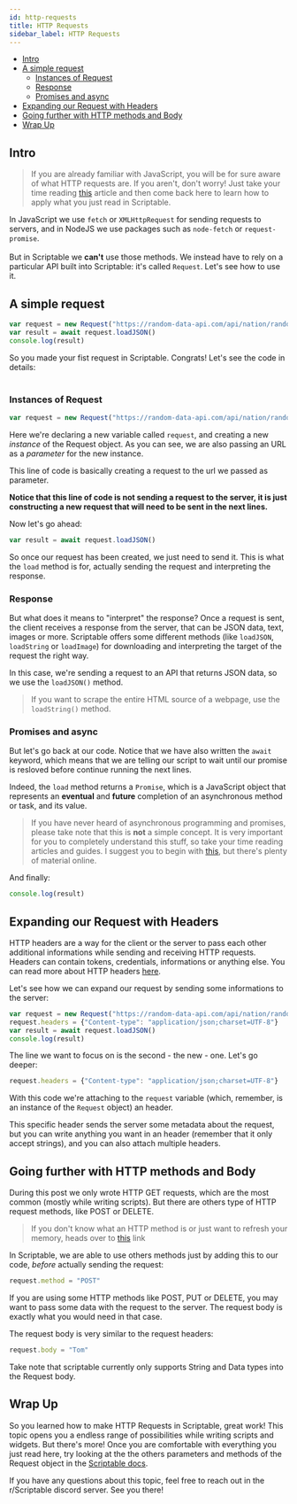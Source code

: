 ```yaml
---
id: http-requests
title: HTTP Requests
sidebar_label: HTTP Requests
---
```

- [Intro](#Intro)
- [A simple request](#A-simple-request)
   * [Instances of Request](#Instances-of-Request)
   * [Response](#Response)
   * [Promises and async](#Promises-and-async)
- [Expanding our Request with Headers](#Expanding-our-Request-with-Headers)
- [Going further with HTTP methods and Body](#Going-further-with-HTTP-methods-and-Body)
- [Wrap Up](#Wrap-Up)

## Intro
>If you are already familiar with JavaScript, you will be for sure aware of what HTTP requests are. If you aren't, don't worry! Just take your time reading [this](https://developer.mozilla.org/en-US/docs/Web/HTTP) article and then come back here to learn how to apply what you just read in Scriptable.

In JavaScript we use `fetch` or `XMLHttpRequest` for sending requests to servers, and in NodeJS we use packages such as `node-fetch` or `request-promise`.<br></br>
But in Scriptable we **can't** use those methods. We instead have to rely on a particular API built into Scriptable: it's called `Request`. Let's see how to use it.

## A simple request
```javascript
var request = new Request("https://random-data-api.com/api/nation/random_nation")
var result = await request.loadJSON()
console.log(result)
```
So you made your fist request in Scriptable. Congrats! Let's see the code in details:<br></br>

### Instances of Request
```javascript 
var request = new Request("https://random-data-api.com/api/nation/random_nation")
```
Here we're declaring a new variable called `request`, and creating a new *instance* of the Request object.
As you can see, we are also passing an URL as a *parameter* for the new instance.

This line of code is basically creating a request to the url we passed as parameter. 

**Notice that this line of code is **not** sending a request to the server, it is just constructing a new request that will need to be sent in the next lines.**

Now let's go ahead:

```javascript 
var result = await request.loadJSON()
```
So once our request has been created, we just need to send it. 
This is what the `load` method is for, actually sending the request and interpreting the response.

### Response
But what does it means to "interpret" the response? Once a request is sent, the client receives a response from the server, that can be JSON data, text, images or more. Scriptable offers some different methods (like `loadJSON`, `loadString` or `loadImage`) for downloading and interpreting the target of the request the right way. 

In this case, we're sending a request to an API that returns JSON data, so we use the `loadJSON()` method.

> If you want to scrape the entire HTML source of a webpage, use the `loadString()` method.

### Promises and async
But let's go back at our code. Notice that we have also written the `await` keyword, which means that we are telling our script to wait until our promise is resloved before continue running the next lines.

Indeed, the `load` method returns a `Promise`, which is a JavaScript object that represents an **eventual** and **future** completion of an asynchronous method or task, and its value.

> If you have never heard of asynchronous programming and promises, please take note that this is **not** a simple concept. It is very important for you to completely understand this stuff, so take your time reading articles and guides. I suggest you to begin with [this](https://developer.mozilla.org/en-US/docs/Learn/JavaScript/Asynchronous), but there's plenty of material online.


And finally:
```javascript 
console.log(result)
```

## Expanding our Request with Headers
HTTP headers are a way for the client or the server to pass each other additional informations while sending and receiving HTTP requests. Headers can contain tokens, credentials, informations or anything else. You can read more about HTTP headers [here](https://developer.mozilla.org/en-US/docs/Web/HTTP/Headers).

Let's see how we can expand our request by sending some informations to the server:
```javascript
var request = new Request("https://random-data-api.com/api/nation/random_nation")
request.headers = {"Content-type": "application/json;charset=UTF-8"}
var result = await request.loadJSON()
console.log(result)
```

The line we want to focus on is the second - the new - one. Let's go deeper:
```javascript
request.headers = {"Content-type": "application/json;charset=UTF-8"}
```
With this code we're attaching to the `request` variable (which, remember, is an instance of the `Request` object) an header.

This specific header sends the server some metadata about the request, but you can write anything you want in an header (remember that it only accept strings), and you can also attach multiple headers.

## Going further with HTTP methods and Body
During this post we only wrote HTTP GET requests, which are the most common (mostly while writing scripts). But there are others type of HTTP request methods, like POST or DELETE. 
> If you don't know what an HTTP method is or just want to refresh your memory, heads over to [this](https://developer.mozilla.org/en-US/docs/Web/HTTP/Methods) link

In Scriptable, we are able to use others methods just by adding this to our code, *before* actually sending the request:
```javascript
request.method = "POST"
```
If you are using some HTTP methods like POST, PUT or DELETE, you may want to pass some data with the request to the server.
The request body is exactly what you would need in that case.

The request body is very similar to the request headers:
```javascript
request.body = "Tom"
```
Take note that scriptable currently only supports String and Data types into the Request body.

## Wrap Up
So you learned how to make HTTP Requests in Scriptable, great work! This topic opens you a endless range of possibilities while writing scripts and widgets. But there's more! Once you are comfortable with everything you just read here, try looking at the the others parameters and methods of the Request object in the [Scriptable docs](https://docs.scriptable.app/request/).

If you have any questions about this topic, feel free to reach out in the r/Scriptable discord server. See you there!
